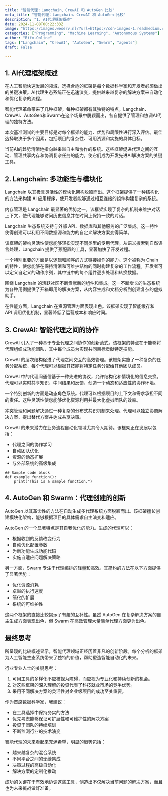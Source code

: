 ```yaml
---
title: "智能代理：Langchain、CrewAI 和 AutoGen 比较"
meta_title: "智能代理：Langchain、CrewAI 和 AutoGen 比较"
description: "1. AI代理框架概述"
date: 2024-11-08T00:22:33Z
image: "https://images.weserv.nl/?url=https://cdn-images-1.readmedium.com/v2/resize:fit:800/1*uswz_9OuqiMWUL9kfKXeaQ.png"
categories: ["Programming", "Machine Learning", "Autonomous Systems"]
author: "Rifx.Online"
tags: ["Langchain", "CrewAI", "AutoGen", "Swarm", "agents"]
draft: False

---
```






## 1\. AI代理框架概述

在人工智能快速发展的领域，选择合适的框架是每个数据科学家和开发者必须做出的关键决策。AI代理生态系统正在迅速演变，提供越来越复杂的解决方案来自动化和优化复杂的流程。

智能代理革命带来了几种框架，每种框架都有其独特的特点。Langchain、CrewAI、AutoGen和Swarm在这个场景中脱颖而出，各自提供了管理和协调AI代理的独特方法。

本次基准测试的主要目标是对每个框架的能力、优势和局限性进行深入评估。最佳选择取决于多个因素，包括项目的复杂性、可用资源和实施的具体目标。

当前AI的趋势清晰地指向越来越自主和协作的系统。这些框架促进代理之间的互动、管理共享内存和协调复杂任务的能力，使它们成为开发先进AI解决方案的关键工具。

## 2\. Langchain: 多功能性与模块化

Langchain 以其极具灵活性的模块化架构脱颖而出。这个框架提供了一种结构化的方法来构建 AI 应用程序，使开发者能够通过相互连接的组件构建复杂的系统。

内存管理是 Langchain 最显著的优势之一。该框架实现了复杂的机制来维护对话上下文，使代理能够访问历史信息并在时间上保持一致的对话。

Langchain 生态系统支持与外部 API、数据库和其他服务的广泛集成。这一特性使得创建可以利用不同数据源和能力的自定义解决方案变得简单。

该框架的架构灵活性使您能够轻松实现不同类型的专用代理。从语义搜索到自然语言处理，Langchain 提供了预配置的工具，显著加快了开发过程。

一个特别重要的方面是以逻辑和顺序的方式链接操作的能力。这个被称为 Chain 的特性，使您能够在保持清晰和可维护结构的同时构建复杂的工作流程。开发者可以定义自定义的动作序列，其中链中的每个组件逐步处理和转换数据。

围绕 Langchain 的活跃社区不断贡献新的组件和集成。这一不断增长的生态系统为各种用例提供了开箱即用的解决方案，从内容生成和文档分析到创建复杂的虚拟助手。

在性能方面，Langchain 在资源管理方面表现出色。该框架实现了智能缓存和 API 调用优化机制，显著降低了运营成本和响应时间。

## 3\. CrewAI: 智能代理之间的协作

CrewAI 引入了一种基于专业代理之间协作的创新范式。该框架的特点在于能够将代理组织成功能团队，其中每个成员为实现共同目标贡献特定技能。

CrewAI 的层次结构促进了代理之间交互的高效管理。该框架实施了一种复杂的任务分配系统，每个代理可以根据其技能将特定任务分配给其他团队成员。

CrewAI 中的代理间通信基于一种先进的协议，允许结构化和情境化的信息交换。代理可以实时共享知识、中间结果和反馈，创造一个动态和适应性的协作环境。

一个特别创新的方面是动态角色系统。代理可以根据项目的上下文和需求承担不同的责任。这种灵活性使您能够优化资源利用并最大化虚拟团队的效率。

冲突管理和问题解决通过一种复杂的分布式共识机制来处理。代理可以独立协商解决方案、提出替代方案并达成共享决策。

CrewAI 的未来潜力在业务流程自动化领域尤其令人期待。该框架正在发展以包括：

* 代理之间的协作学习
* 自动团队优化
* 资源的动态扩展
* 与外部系统的高级集成

```
## Sample code block
def example_function():
    print("This is a sample function.")
```

## 4\. AutoGen 和 Swarm：代理创建的创新

AutoGen 以其革命性的方法在自动生成多代理系统方面脱颖而出。该框架擅长创建模块化架构，能够根据项目的具体需求自主演变和适应。

AutoGen 的一个显著特点是其自我优化的能力。生成的代理可以：

* 根据收到的反馈改变行为
* 自动优化配置参数
* 为新功能生成功能代码
* 实施自适应问题解决策略

另一方面，Swarm 专注于代理编排的轻量和高效。其简约的方法在以下方面提供了显著优势：

* 优化资源消耗
* 卓越的执行速度
* 简化的扩展
* 系统的可维护性

这两个框架的直接比较揭示了有趣的互补性。虽然 AutoGen 在复杂解决方案的自主生成方面表现出色，但 Swarm 在高效管理大量简单代理方面更为出色。

## 最终思考

所呈现的比较概述显示，智能代理领域正经历着非凡的创新阶段。每个分析的框架为人工智能生态系统带来了独特的价值，帮助塑造智能自动化的未来。

行业专业人士的关键思考：

1. 可用工具的多样化不应被视为障碍，而应视为专业化和持续创新的机会。
2. 对这些框架的深入理解的投资代表了科技就业市场的竞争优势。
3. 采用不同解决方案的灵活性对企业级项目的成功至关重要。

作为首席数据科学家，我建议：

* 在工具选择中保持务实的方法
* 优先考虑能够保证可扩展性和可维护性的解决方案
* 投资于团队的持续培训
* 不断监测行业的技术演变

智能代理的未来看起来充满希望，明显的趋势包括：

* 越来越复杂的混合系统
* 不同平台之间的无缝集成
* 决策过程的高级自动化
* 解决方案的定制化推动

成功的关键在于有效地协调这些工具，创造出不仅解决当前问题的解决方案，而且也为未来挑战做好准备。

